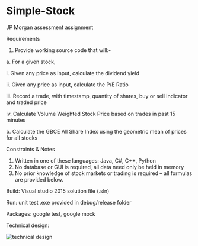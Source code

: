 # Simple-Stock
JP Morgan assessment assignment


Requirements

1. Provide working source code that will:- 

a. For a given stock,

i. Given any price as input, calculate the dividend yield

ii. Given any price as input, calculate the P/E Ratio

iii. Record a trade, with timestamp, quantity of shares, buy or sell indicator and traded price 

iv. Calculate Volume Weighted Stock Price based on trades in past 15 minutes

b. Calculate the GBCE All Share Index using the geometric mean of prices for all stocks 

Constraints & Notes


1. Written in one of these languages: 
Java, C#, C++, Python 
2. No database or GUI is required, all data need only be held in memory 
3. No prior knowledge of stock markets or trading is required – all formulas are provided below. 

Build: Visual studio 2015 solution file (.sln)

Run: unit test .exe provided in debug/release folder

Packages: google test, google mock

Technical design:


![technical design](https://cloud.githubusercontent.com/assets/20283988/16568560/be9bbf84-4223-11e6-93e2-e658107d730b.jpg)
